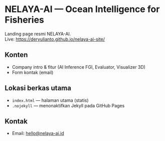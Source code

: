 # NELAYA-AI — Ocean Intelligence for Fisheries

Landing page resmi NELAYA-AI.  
Live: https://deryulianto.github.io/nelaya-ai-site/

## Konten
- Company intro & fitur (AI Inference FGI, Evaluator, Visualizer 3D)
- Form kontak (email)

## Lokasi berkas utama
- `index.html` — halaman utama (statis)
- `.nojekyll` — menonaktifkan Jekyll pada GitHub Pages

## Kontak
- Email: hello@nelaya-ai.id
